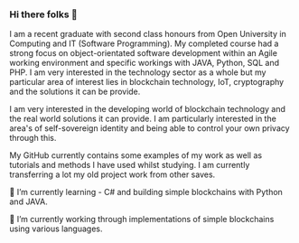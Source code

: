 ### Hi there folks 👋


I am a recent graduate with second class honours from Open University in Computing and IT (Software Programming). My completed course had a strong focus on object-orientated software development within an Agile working environment and specific workings with JAVA, Python, SQL and PHP. I am very interested in the technology sector as a whole but my particular area of interest lies in blockchain technology, IoT, cryptography and the solutions it can be provide. 

I am very interested in the developing world of blockchain technology and the real world solutions it can provide. I am particularly interested in the area's of self-sovereign identity and being able to control your own privacy through this.

My GitHub currently contains some examples of my work as well as tutorials and methods I have used whilst studying. I am currently transferring a lot my old project work from other saves.


 🌱 I’m currently learning - C# and building simple blockchains with Python and JAVA.
 
 🔭 I’m currently working through implementations of simple blockchains using various languages.
<!--
**ndb88/ndb88** is a ✨ _special_ ✨ repository because its `README.md` (this file) appears on your GitHub profile.

Here are some ideas to get you started:

- 🔭 I’m currently working on ...
- 🌱 I’m currently learning ...
- 👯 I’m looking to collaborate on ...
- 🤔 I’m looking for help with ...
- 💬 Ask me about ...
- 📫 How to reach me: ...
- 😄 Pronouns: ...
- ⚡ Fun fact: ...
-->
